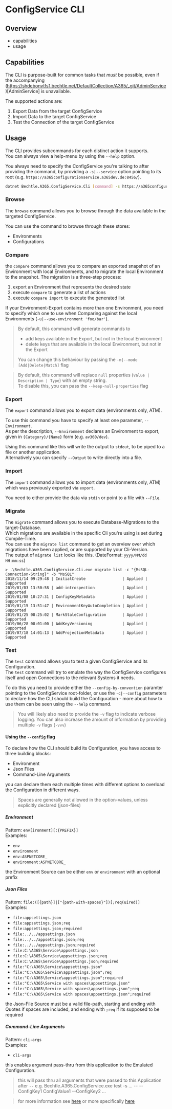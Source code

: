 ﻿# ConfigService CLI

## Overview

- capabilities
- usage

## Capabilities

The CLI is purpose-built for common tasks that *must* be possible, even if the accompanying (https://shdebonvtfs1.bechtle.net/DefaultCollection/A365/_git/AdminService)[AdminService] is unavailable.

The supported actions are:

1. Export Data from the target ConfigService
2. Import Data to the target ConfigService
3. Test the Connection of the target ConfigService

## Usage

The CLI provides subcommands for each distinct action it supports.  
You can always view a help-menu by using the `--help` option.  

You always need to specify the ConfigService you're talking to after providing the command, by providing a `-s|--service` option pointing to its root (e.g. `https://a365configurationservice.a365dev.de:8456/`).

```sh
dotnet Bechtle.A365.ConfigService.Cli [command] -s https://a365configurationservice.a365dev.de:8456/ [command-options]
```

### Browse

The `browse` command allows you to browse through the data available in the targeted ConfigService. 

You can use the command to browse through these stores:
- Environments
- Configurations

### Compare

the `compare` command allows you to compare an exported snapshot of an Environment with local Environments, and to migrate the local Environment to the snapshot.
The migration is a three-step process:
1. export an Environment that represents the desired state
2. execute `compare` to generate a list of actions
3. execute `compare import` to execute the generated list

If your Environment-Export contains more than one Environment, you need to specify which one to use when Comparing against the local Environments (`-u|--use-environment 'foo/bar'`).

> By default, this command will generate commands to
> - add keys available in the Export, but not in the local Environment
> - delete keys that are available in the local Environment, but not in the Export
> 
> You can change this behaviour by passing the `-m|--mode [Add|Delete|Match]` flag

> By default, this command will replace `null` properties (`Value | Description | Type`) with an empty string.  
> To disable this, you can pass the `--keep-null-properties` flag

### Export

The `export` command allows you to export data (environments only, ATM).

To use this command you have to specify at least one parameter, `--Environment`.  
As per the description, `--Environment` declares an Environment to export, given in `{Category}/{Name}` form (e.g. `av360/dev`).

Using this command like this will write the output to `stdout`, to be piped to a file or another application.  
Alternatively you can specify `--Output` to write directly into a file.

### Import

The `import` command allows you to import data (environments only, ATM) which was previously exported via `export`.

You need to either provide the data via `stdin` or point to a file with `--File`.

### Migrate

The `migrate` command allows you to execute Database-Migrations to the target-Database.  
Which migrations are available in the specific Cli you're using is set during Compile-Time.  
You can use the `migrate list` command to get an overview over which migrations have been applied, or are supported by your Cli-Version.  
The output of `migrate list` looks like this. (DateFormat: `yyyy/MM/dd HH:mm:ss`)

```
> .\Bechtle.A365.ConfigService.Cli.exe migrate list -c "{MsSQL-Connection-String}" -b "MsSQL"
2018/11/14 09:29:48 | InitialCreate                | Applied | Supported
2019/01/03 13:50:58 | add-introspection            | Applied | Supported
2019/01/08 10:27:31 | ConfigKeyMetadata            | Applied | Supported
2019/01/15 13:51:47 | EnvironmentKeyAutoCompletion | Applied | Supported
2019/01/25 08:25:02 | MarkStaleConfiguration       | Applied | Supported
2019/06/28 08:01:00 | AddKeyVersioning             | Applied | Supported
2019/07/18 14:01:13 | AddProjectionMetadata        | Applied | Supported
```

### Test

The `test` command allows you to test a given ConfigService and its Configuration.  
The `test` command will try to emulate the way the ConfigService configures itself and open Connections to the relevant Systems it needs.

To do this you need to provide either the `--config-by-convention` paramter pointing to the ConfigService root-folder, or use the `-c|--config` parameters to declare how the CLI should build the Configuration - more about how to use them can be seen using the `--help` command.

> You will likely also need to provide the `-v` flag to indicate verbose logging.
> You can also increase the amount of information by providing multiple `-v` flags (`-vvv`)

#### Using the `--config` flag

To declare how the CLI should build its Configuration, you have access to three building blocks:

- Environment
- Json Files
- Command-Line Arguments

you can declare them each multiple times with different options to overload the Configuration in different ways.

> Spaces are generally not allowed in the option-values, unless explicitly declared (json-files)

##### Environment

Pattern: `env[ironment][:{PREFIX}]`  
Examples:
- `env`
- `environment`
- `env:ASPNETCORE_`
- `environment:ASPNETCORE_`

the Environment Source can be either `env` or `environment` with an optional prefix

##### Json Files

Pattern: `file:([{path}]|["{path-with-spaces}"])[;req(uired)]`  
Examples:
- `file:appsettings.json`
- `file:appsettings.json;req`
- `file:appsettings.json;required`
- `file:../../appsettings.json`
- `file:../../appsettings.json;req`
- `file:../../appsettings.json;required`
- `file:C:\A365\Service\appsettings.json`
- `file:C:\A365\Service\appsettings.json;req`
- `file:C:\A365\Service\appsettings.json;required`
- `file:"C:\A365\Service\appsettings.json"`
- `file:"C:\A365\Service\appsettings.json";req`
- `file:"C:\A365\Service\appsettings.json";required`
- `file:"C:\A365\Service with spaces\appsettings.json"`
- `file:"C:\A365\Service with spaces\appsettings.json";req`
- `file:"C:\A365\Service with spaces\appsettings.json";required`

the Json-File Source must be a valid file-path, starting and ending with Quotes if spaces are included, and ending with `;req` if its supposed to be required

##### Command-Line Arguments

Pattern: `cli-args`  
Examples:
- `cli-args`

this enables argument pass-thru from this application to the Emulated Configuration.

> this will pass thru all arguments that were passed to this Application after `--`
> e.g.
> Bechtle.A365.ConfigService.exe test -s ... -- --ConfigKey1 ConfigValue1 --ConfigKey2 ...


> for more information see [here](https://docs.microsoft.com/en-us/aspnet/core/fundamentals/configuration/?view=aspnetcore-2.2#command-line-configuration-provider) or more specifically [here](https://docs.microsoft.com/en-us/aspnet/core/fundamentals/configuration/?view=aspnetcore-2.2#arguments)